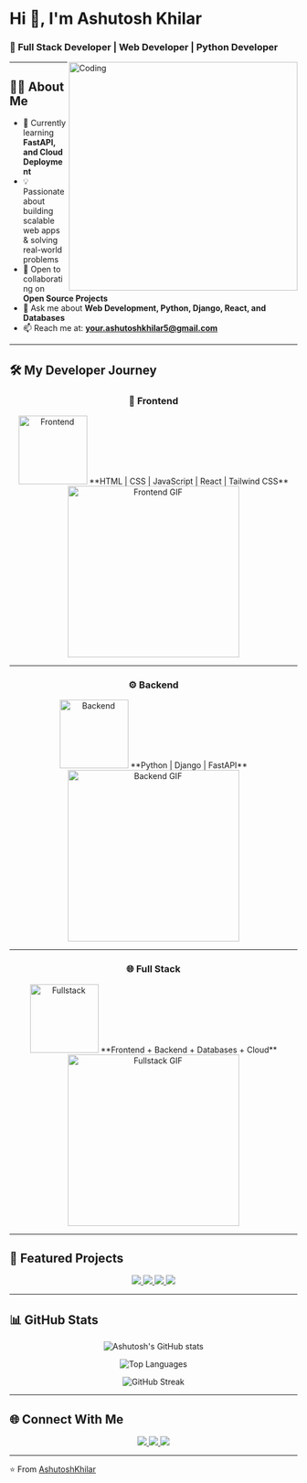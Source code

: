 # Hi 👋, I'm Ashutosh Khilar  
### 🚀 Full Stack Developer | Web Developer | Python Developer  

<img align="right" alt="Coding" width="400" src="https://cdn.dribbble.com/users/1162077/screenshots/3848914/programmer.gif">

---

## 🧑‍💻 About Me  
- 🌱 Currently learning **FastAPI, and Cloud Deployment**  
- 💡 Passionate about building scalable web apps & solving real-world problems  
- 👯 Open to collaborating on **Open Source Projects**  
- 💬 Ask me about **Web Development, Python, Django, React, and Databases**  
- 📫 Reach me at: **your.ashutoshkhilar5@gmail.com**  

---

## 🛠️ My Developer Journey  

<div align="center">

### 🎨 Frontend  
<img src="https://img.icons8.com/external-flaticons-flat-flat-icons/512/external-frontend-web-development-flaticons-flat-flat-icons.png" width="120" alt="Frontend">  
**HTML | CSS | JavaScript | React | Tailwind CSS**  

<img src="https://media.giphy.com/media/SvFocn0wNMx0iv2rYz/giphy.gif" width="300" alt="Frontend GIF">  

---

### ⚙️ Backend  
<img src="https://img.icons8.com/external-flaticons-flat-flat-icons/512/external-backend-web-development-flaticons-flat-flat-icons.png" width="120" alt="Backend">  
**Python | Django | FastAPI**  

<img src="https://media.giphy.com/media/qgQUggAC3Pfv687qPC/giphy.gif" width="300" alt="Backend GIF">  

---

### 🌐 Full Stack  
<img src="https://img.icons8.com/external-flat-juicy-fish/512/external-full-stack-coding-and-development-flat-flat-juicy-fish.png" width="120" alt="Fullstack">  
**Frontend + Backend + Databases + Cloud**  

<img src="https://media.giphy.com/media/13HgwGsXF0aiGY/giphy.gif" width="300" alt="Fullstack GIF">  

</div>

---

## 🚀 Featured Projects  

<p align="center">

<a href="https://github.com/ashu-7683/GAN_Model">
  <img src="https://github-readme-stats.vercel.app/api/pin/?username=ashu-7683&repo=GAN_Model&theme=tokyonight" />
</a>

<a href="https://github.com/ashu-7683/Movie_recommendation_system">
  <img src="https://github-readme-stats.vercel.app/api/pin/?username=ashu-7683&repo=Movie_recommendation&theme=tokyonight" />
</a>

<a href="https://github.com/ashu-7683/Credit_card">
  <img src="https://github-readme-stats.vercel.app/api/pin/?username=ashu-7683&repo=Credit_Card&theme=tokyonight" />
</a>

<a href="https://github.com/ashu-7683/House_Price_Prediction">
  <img src="https://github-readme-stats.vercel.app/api/pin/?username=ashu-7683&repo=House_Price_Prediction&theme=tokyonight" />
</a>

</p>

---

## 📊 GitHub Stats  
<div align="center">

![Ashutosh's GitHub stats](https://github-readme-stats.vercel.app/api?username=ashu-7683&show_icons=true&theme=tokyonight&hide_border=true)  

![Top Languages](https://github-readme-stats.vercel.app/api/top-langs/?username=ashu-7683&layout=compact&theme=tokyonight&hide_border=true)  

![GitHub Streak](https://github-readme-streak-stats.herokuapp.com/?user=ashu-7683&theme=tokyonight&hide_border=true)

</div>

---

## 🌐 Connect With Me  
<p align="center">
  <a href="https://linkedin.com/in/ashutoshkhilar7683" target="_blank">
    <img src="https://img.shields.io/badge/LinkedIn-0A66C2?style=for-the-badge&logo=linkedin&logoColor=white">
  </a>
  <a href="https://github.com/ashu-7683" target="_blank">
    <img src="https://img.shields.io/badge/GitHub-000?style=for-the-badge&logo=github&logoColor=white">
  </a>
  <a href="mailto:your.ashutoshkhilar5@gmail.com">
    <img src="https://img.shields.io/badge/Email-D14836?style=for-the-badge&logo=gmail&logoColor=white">
  </a>
</p>

---

⭐ From [AshutoshKhilar](https://github.com/ashu-7683)  
